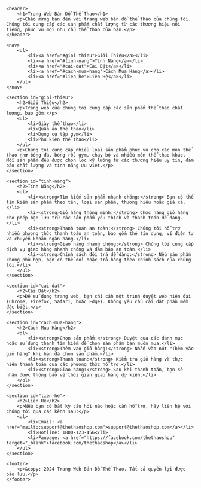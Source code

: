<!DOCTYPE html>
<html lang="vi">
<head>
    <meta charset="UTF-8">
    <meta name="viewport" content="width=device-width, initial-scale=1.0">
    <title>Trang Web Bán Đồ Thể Thao</title>
    <link rel="stylesheet" href="styles.css">
</head>
<body>

    <header>
        <h1>Trang Web Bán Đồ Thể Thao</h1>
        <p>Chào mừng bạn đến với trang web bán đồ thể thao của chúng tôi. Chúng tôi cung cấp các sản phẩm chất lượng từ các thương hiệu nổi tiếng, phục vụ mọi nhu cầu thể thao của bạn.</p>
    </header>

    <nav>
        <ul>
            <li><a href="#gioi-thieu">Giới Thiệu</a></li>
            <li><a href="#tinh-nang">Tính Năng</a></li>
            <li><a href="#cai-dat">Cài Đặt</a></li>
            <li><a href="#cach-mua-hang">Cách Mua Hàng</a></li>
            <li><a href="#lien-he">Liên Hệ</a></li>
        </ul>
    </nav>

    <section id="gioi-thieu">
        <h2>Giới Thiệu</h2>
        <p>Trang web của chúng tôi cung cấp các sản phẩm thể thao chất lượng, bao gồm:</p>
        <ul>
            <li>Giày thể thao</li>
            <li>Quần áo thể thao</li>
            <li>Dụng cụ tập gym</li>
            <li>Phụ kiện thể thao</li>
        </ul>
        <p>Chúng tôi cung cấp nhiều loại sản phẩm phục vụ cho các môn thể thao như bóng đá, bóng rổ, gym, chạy bộ và nhiều môn thể thao khác. Mỗi sản phẩm đều được chọn lọc kỹ lưỡng từ các thương hiệu uy tín, đảm bảo chất lượng và tính năng ưu việt.</p>
    </section>

    <section id="tinh-nang">
        <h2>Tính Năng</h2>
        <ul>
            <li><strong>Tìm kiếm sản phẩm nhanh chóng:</strong> Bạn có thể tìm kiếm sản phẩm theo tên, loại sản phẩm, thương hiệu hoặc giá cả.</li>
            <li><strong>Giỏ hàng thông minh:</strong> Chức năng giỏ hàng cho phép bạn lưu trữ các sản phẩm yêu thích và thanh toán dễ dàng.</li>
            <li><strong>Thanh toán an toàn:</strong> Chúng tôi hỗ trợ nhiều phương thức thanh toán an toàn, bao gồm thẻ tín dụng, ví điện tử và chuyển khoản ngân hàng.</li>
            <li><strong>Giao hàng nhanh chóng:</strong> Chúng tôi cung cấp dịch vụ giao hàng nhanh chóng và đảm bảo an toàn.</li>
            <li><strong>Chính sách đổi trả dễ dàng:</strong> Nếu sản phẩm không phù hợp, bạn có thể đổi hoặc trả hàng theo chính sách của chúng tôi.</li>
        </ul>
    </section>

    <section id="cai-dat">
        <h2>Cài Đặt</h2>
        <p>Để sử dụng trang web, bạn chỉ cần một trình duyệt web hiện đại (Chrome, Firefox, Safari, hoặc Edge). Không yêu cầu cài đặt phần mềm đặc biệt.</p>
    </section>

    <section id="cach-mua-hang">
        <h2>Cách Mua Hàng</h2>
        <ol>
            <li><strong>Chọn sản phẩm:</strong> Duyệt qua các danh mục hoặc sử dụng thanh tìm kiếm để chọn sản phẩm bạn muốn mua.</li>
            <li><strong>Thêm vào giỏ hàng:</strong> Nhấn vào nút "Thêm vào giỏ hàng" khi bạn đã chọn sản phẩm.</li>
            <li><strong>Thanh toán:</strong> Kiểm tra giỏ hàng và thực hiện thanh toán qua các phương thức hỗ trợ.</li>
            <li><strong>Giao hàng:</strong> Sau khi thanh toán, bạn sẽ nhận được thông báo về thời gian giao hàng dự kiến.</li>
        </ol>
    </section>

    <section id="lien-he">
        <h2>Liên Hệ</h2>
        <p>Nếu bạn có bất kỳ câu hỏi nào hoặc cần hỗ trợ, hãy liên hệ với chúng tôi qua các kênh sau:</p>
        <ul>
            <li>Email: <a href="mailto:support@thethaoshop.com">support@thethaoshop.com</a></li>
            <li>Hotline: 1800-123-456</li>
            <li>Fanpage: <a href="https://facebook.com/thethaoshop" target="_blank">facebook.com/thethaoshop</a></li>
        </ul>
    </section>

    <footer>
        <p>&copy; 2024 Trang Web Bán Đồ Thể Thao. Tất cả quyền lợi được bảo lưu.</p>
    </footer>

</body>
</html>

